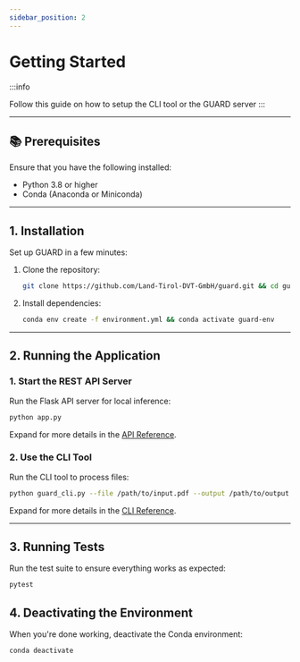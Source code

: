```yaml
---
sidebar_position: 2
---
```


# Getting Started
:::info

Follow this guide on how to setup the CLI tool or the GUARD server
:::

---

## 📚 Prerequisites

Ensure that you have the following installed:
- Python 3.8 or higher
- Conda (Anaconda or Miniconda)

---

## 1. Installation
Set up GUARD in a few minutes:

1. Clone the repository:
   ```bash
   git clone https://github.com/Land-Tirol-DVT-GmbH/guard.git && cd guard/processing
   ```

2. Install dependencies:
   ```bash
   conda env create -f environment.yml && conda activate guard-env
   ```

---

## 2. Running the Application

### 1. Start the REST API Server
Run the Flask API server for local inference:
   ```bash
   python app.py
   ```

Expand for more details in the [API Reference](guides/api-reference.md).

### 2. Use the CLI Tool
Run the CLI tool to process files:
   ```bash
   python guard_cli.py --file /path/to/input.pdf --output /path/to/output
   ```

Expand for more details in the [CLI Reference](guides/cli-tool.md).

---

## 3. Running Tests

Run the test suite to ensure everything works as expected:
```bash
pytest
```

## 4. Deactivating the Environment
When you're done working, deactivate the Conda environment:
```bash
conda deactivate
```